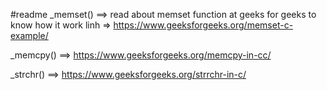 #readme
_memset() ==> read about memset function at geeks for geeks to know how it work
linh => https://www.geeksforgeeks.org/memset-c-example/

_memcpy() ==> https://www.geeksforgeeks.org/memcpy-in-cc/

_strchr() ==> https://www.geeksforgeeks.org/strrchr-in-c/
